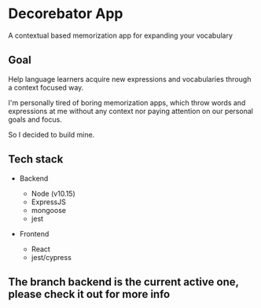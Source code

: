 # Decorebator App

A contextual based memorization app for expanding your vocabulary

## Goal

Help language learners acquire new expressions and vocabularies through a context focused way.

I'm personally tired of boring memorization apps, which throw words and expressions at me without any context nor paying attention on our personal goals and focus.

So I decided to build mine.

## Tech stack

+ Backend
    - Node (v10.15)
    - ExpressJS
    - mongoose
    - jest

+ Frontend
    - React
    - jest/cypress

## The branch backend is the current active one, please check it out for more info